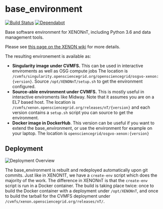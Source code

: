 # base_environment

[![Build Status](https://travis-ci.org/XENONnT/base_environment.svg?branch=master)](https://travis-ci.org/XENONnT/base_environment)
[![Dependabot](https://api.dependabot.com/badges/status?host=github&repo=XENONnT/base_environment)](https://app.dependabot.com/accounts/XENONnT/projects/134273)

Base software environment for XENONnT, including Python 3.6 and data management tools.

Please see [this page on the XENON wiki](https://xe1t-wiki.lngs.infn.it/doku.php?id=xenon%3Axenonnt%3Acomputing%3Abaseenvironment) for more details.

The resulting environement is available as:

* **Singularity image under CVMFS.** This can be used in interactive enviroments as well as OSG compute jobs
  The location is `/cvmfs/singularity.opensciencegrid.org/opensciencegrid/osgvo-xenon:{version}`. Source
  `/opt/XENONnT/setup.sh` to get the environment configured.
* **Source-able environment under CVMFS.** This is mostly useful in interactive enviroments like Midway. Note
  that it assumes you are on a EL7 based host. The location is
  `/cvmfs/xenon.opensciencegrid.org/releases/nT/{version}` and each version contains a `setup.sh` script
  you can source to get the environment.
* **Docker image in DockerHub**. This version can be useful if you want to extend the base_environment, or
  use the environment for example on your laptop. The location is `opensciencegrid/osgvo-xenon:{version}`

## Deployment

![Deployment Overview](https://raw.githubusercontent.com/XENONnT/base_environment/master/images/deployment.png)

The base_environment is rebuilt and redeployed automatically upon git commits. Just like in
XENON1T, we have a `create-env` script which does the majority of the work. The difference
in XENONnT is that the `create-env` script is run in a Docker container. The build is 
taking place twice: once to build the Docker container with a deployment under
`/opt/XENONnT`, and once to build the tarball for the CVMFS deployment under
`/cvmfs/xenon.opensciencegrid.org/releases/nT/`.




